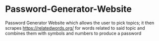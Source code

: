 # Password-Generator-Website
Password Generator Website which allows the user to pick topics; it then scrapes https://relatedwords.org/ for words related to said topic and combines them with symbols and numbers to produce a password
